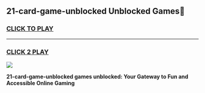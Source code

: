 
## 21-card-game-unblocked Unblocked Games👋
<h3>
<a href="https://news.freeplayer.one?title=21-card-game-unblocked&ref=16F">CLICK TO PLAY</a></h3>
<hr>

<h3>
<a href="https://news.freeplayer.one?title=21-card-game-unblocked&ref=16F">CLICK 2 PLAY</a>
  
</h3>

<a href="https://news.freeplayer.one?title=21-card-game-unblocked&ref=16F/"><img src="https://clearcache.store/games.png"></a>


**21-card-game-unblocked games unblocked: Your Gateway to Fun and Accessible Online Gaming**
